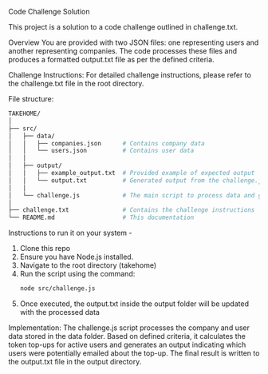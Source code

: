 Code Challenge Solution

This project is a solution to a code challenge outlined in challenge.txt.

Overview
You are provided with two JSON files: one representing users and another representing companies. The code processes these files and produces a formatted output.txt file as per the defined criteria.

Challenge Instructions:
For detailed challenge instructions, please refer to the challenge.txt file in the root directory.

File structure: 
```bash
TAKEHOME/
│
├── src/
│   ├── data/
│   │   ├── companies.json      # Contains company data
│   │   └── users.json          # Contains user data
│   │
│   ├── output/
│   │   ├── example_output.txt  # Provided example of expected output
│   │   └── output.txt          # Generated output from the challenge.js script
│   │
│   └── challenge.js            # The main script to process data and generate the output.txt
│
├── challenge.txt               # Contains the challenge instructions
└── README.md                   # This documentation
```

Instructions to run it on your system - 
1. Clone this repo
2. Ensure you have Node.js installed.
3. Navigate to the root directory (takehome)
4. Run the script using the command:
    ```bash
    node src/challenge.js
    ```
5. Once executed, the output.txt inside the output folder will be updated with the processed data

Implementation:
The challenge.js script processes the company and user data stored in the data folder. Based on defined criteria, it calculates the token top-ups for active users and generates an output indicating which users were potentially emailed about the top-up. The final result is written to the output.txt file in the output directory.

